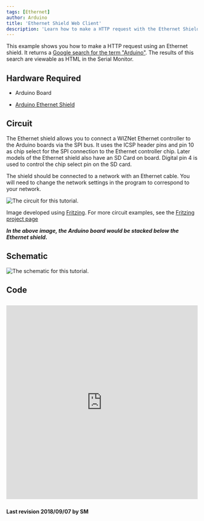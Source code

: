 ```yaml
---
tags: [Ethernet]
author: Arduino
title: 'Ethernet Shield Web Client'
description: 'Learn how to make a HTTP request with the Ethernet Shield.'
---
```


This example shows you how to make a HTTP request using an Ethernet shield.  It returns a [Google search for the term "Arduino"](http://www.google.com/search?q=arduino). The results of this search are viewable as HTML in the Serial Monitor.

## Hardware Required

- Arduino Board

- [Arduino Ethernet Shield](/hardware/ethernet-shield-rev2)

## Circuit

The Ethernet shield allows you to connect a WIZNet Ethernet controller to the Arduino boards via the SPI bus. It uses the ICSP header pins and pin 10 as chip select for the SPI connection to the Ethernet controller chip.  Later models of the Ethernet shield also have an SD Card on board. Digital pin 4 is used to control the chip select pin on the SD card.

The shield should be connected to a network with an Ethernet cable.  You will need to change the network settings in the program to correspond to your network.

![The circuit for this tutorial.](assets/EthernetShieldF_bb.png)

Image developed using [Fritzing](http://www.fritzing.org). For more circuit examples, see the [Fritzing project page](http://fritzing.org/projects/)

***In the above  image, the Arduino board would be stacked below the Ethernet shield.***

## Schematic

![The schematic for this tutorial.](assets/EthernetShield_sch.png)

## Code

<iframe src='https://create.arduino.cc/example/library/ethernet*2*0_0/ethernet*2*0_0%5Cexamples%5CWebClient/WebClient/preview?embed' style='height:510px;width:100%;margin:10px 0' frameborder='0'></iframe>


**Last revision 2018/09/07 by SM**
